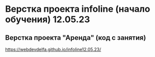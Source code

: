 # Верстка проекта infoline (начало обучения) 12.05.23
## Верстка проекта "Аренда" (код с занятия)
https://webdevdelfa.github.io/infoline12.05.23/
